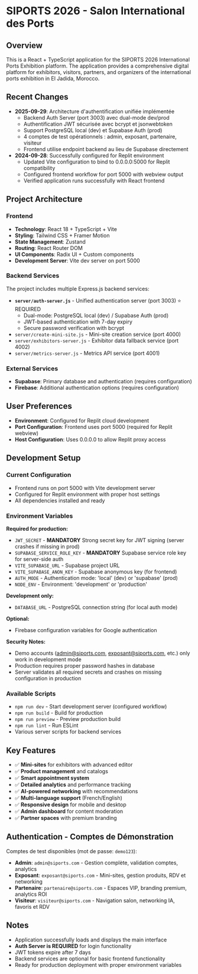 # SIPORTS 2026 - Salon International des Ports

## Overview
This is a React + TypeScript application for the SIPORTS 2026 International Ports Exhibition platform. The application provides a comprehensive digital platform for exhibitors, visitors, partners, and organizers of the international ports exhibition in El Jadida, Morocco.

## Recent Changes
- **2025-09-29**: Architecture d'authentification unifiée implémentée
  - Backend Auth Server (port 3003) avec dual-mode dev/prod
  - Authentification JWT sécurisée avec bcrypt et jsonwebtoken
  - Support PostgreSQL local (dev) et Supabase Auth (prod)
  - 4 comptes de test opérationnels : admin, exposant, partenaire, visiteur
  - Frontend utilise endpoint backend au lieu de Supabase directement
- **2024-09-28**: Successfully configured for Replit environment
  - Updated Vite configuration to bind to 0.0.0.0:5000 for Replit compatibility
  - Configured frontend workflow for port 5000 with webview output
  - Verified application runs successfully with React frontend

## Project Architecture

### Frontend
- **Technology**: React 18 + TypeScript + Vite
- **Styling**: Tailwind CSS + Framer Motion
- **State Management**: Zustand
- **Routing**: React Router DOM
- **UI Components**: Radix UI + Custom components
- **Development Server**: Vite dev server on port 5000

### Backend Services
The project includes multiple Express.js backend services:
- **`server/auth-server.js`** - Unified authentication server (port 3003) ⭐ REQUIRED
  - Dual-mode: PostgreSQL local (dev) / Supabase Auth (prod)
  - JWT-based authentication with 7-day expiry
  - Secure password verification with bcrypt
- `server/create-mini-site.js` - Mini-site creation service (port 4000)
- `server/exhibitors-server.js` - Exhibitor data fallback service (port 4002)
- `server/metrics-server.js` - Metrics API service (port 4001)

### External Services
- **Supabase**: Primary database and authentication (requires configuration)
- **Firebase**: Additional authentication options (requires configuration)

## User Preferences
- **Environment**: Configured for Replit cloud development
- **Port Configuration**: Frontend uses port 5000 (required for Replit webview)
- **Host Configuration**: Uses 0.0.0.0 to allow Replit proxy access

## Development Setup

### Current Configuration
- Frontend runs on port 5000 with Vite development server
- Configured for Replit environment with proper host settings
- All dependencies installed and ready

### Environment Variables
**Required for production:**
- `JWT_SECRET` - **MANDATORY** Strong secret key for JWT signing (server crashes if missing in prod)
- `SUPABASE_SERVICE_ROLE_KEY` - **MANDATORY** Supabase service role key for server-side auth
- `VITE_SUPABASE_URL` - Supabase project URL
- `VITE_SUPABASE_ANON_KEY` - Supabase anonymous key (for frontend)
- `AUTH_MODE` - Authentication mode: 'local' (dev) or 'supabase' (prod)
- `NODE_ENV` - Environment: 'development' or 'production'

**Development only:**
- `DATABASE_URL` - PostgreSQL connection string (for local auth mode)

**Optional:**
- Firebase configuration variables for Google authentication

**Security Notes:**
- Demo accounts (admin@siports.com, exposant@siports.com, etc.) only work in development mode
- Production requires proper password hashes in database
- Server validates all required secrets and crashes on missing configuration in production

### Available Scripts
- `npm run dev` - Start development server (configured workflow)
- `npm run build` - Build for production
- `npm run preview` - Preview production build
- `npm run lint` - Run ESLint
- Various server scripts for backend services

## Key Features
- ✅ **Mini-sites** for exhibitors with advanced editor
- ✅ **Product management** and catalogs  
- ✅ **Smart appointment system**
- ✅ **Detailed analytics** and performance tracking
- ✅ **AI-powered networking** with recommendations
- ✅ **Multi-language support** (French/English)
- ✅ **Responsive design** for mobile and desktop
- ✅ **Admin dashboard** for content moderation
- ✅ **Partner spaces** with premium branding

## Authentication - Comptes de Démonstration
Comptes de test disponibles (mot de passe: `demo123`):
- **Admin**: `admin@siports.com` - Gestion complète, validation comptes, analytics
- **Exposant**: `exposant@siports.com` - Mini-sites, gestion produits, RDV et networking
- **Partenaire**: `partenaire@siports.com` - Espaces VIP, branding premium, analytics ROI
- **Visiteur**: `visiteur@siports.com` - Navigation salon, networking IA, favoris et RDV

## Notes
- Application successfully loads and displays the main interface
- **Auth Server is REQUIRED** for login functionality
- JWT tokens expire after 7 days
- Backend services are optional for basic frontend functionality
- Ready for production deployment with proper environment variables